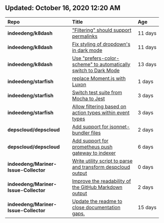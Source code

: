 ## Updated: October 16, 2020 12:20 AM
|**Repo**|**Title**|**Age**|
|:----|:----|:----|
|**indeedeng/k8dash**|["Filtering" should support permalinks](https://github.com/indeedeng/k8dash/issues/153)|11&nbsp;days|
|**indeedeng/k8dash**|[Fix styling of dropdown's in dark mode](https://github.com/indeedeng/k8dash/issues/152)|11&nbsp;days|
|**indeedeng/k8dash**|[Use "prefers-color-scheme" to automatically switch to Dark Mode](https://github.com/indeedeng/k8dash/issues/144)|13&nbsp;days|
|**indeedeng/starfish**|[replace Moment.js with Luxon](https://github.com/indeedeng/starfish/issues/60)|1&nbsp;days|
|**indeedeng/starfish**|[Switch test suite from Mocha to Jest](https://github.com/indeedeng/starfish/issues/59)|3&nbsp;days|
|**indeedeng/starfish**|[Allow filtering based on action types within event types](https://github.com/indeedeng/starfish/issues/58)|3&nbsp;days|
|**depscloud/depscloud**|[Add support for jsonnet-bundler files](https://github.com/depscloud/depscloud/issues/115)|2&nbsp;days|
|**depscloud/depscloud**|[Add support for prometheus push gateway to indexer](https://github.com/depscloud/depscloud/issues/108)|6&nbsp;days|
|**indeedeng/Mariner-Issue-Collector**|[Write utility script to parse and transform despcloud output](https://github.com/indeedeng/Mariner-Issue-Collector/issues/11)|0&nbsp;days|
|**indeedeng/Mariner-Issue-Collector**|[Improve the readability of the GitHub Markdown output](https://github.com/indeedeng/Mariner-Issue-Collector/issues/9)|2&nbsp;days|
|**indeedeng/Mariner-Issue-Collector**|[Update the readme to close documentation gaps.](https://github.com/indeedeng/Mariner-Issue-Collector/issues/2)|15&nbsp;days|